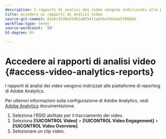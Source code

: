 ```yaml
---
description: I rapporti di analisi dei video vengono indirizzati alle piattaforme di reporting di Adobe Analytics.
title: Accedere ai rapporti di analisi video
source-git-commit: 02ebc3548a254b2a6554f1ab34afbb3ea5f09bb8
workflow-type: tm+mt
source-wordcount: '59'
ht-degree: 0%

---
```


# Accedere ai rapporti di analisi video {#access-video-analytics-reports}

I rapporti di analisi dei video vengono indirizzati alle piattaforme di reporting di Adobe Analytics.

Per ulteriori informazioni sulla configurazione di Adobe Analytics, vedi [Adobe Analytics](https://microsite.omniture.com/t2/help/en_US/reference/) documentazione.
1. Seleziona l’RSID abilitato per il tracciamento dei video.
1. Seleziona **[!UICONTROL Video]** > **[!UICONTROL Video Engagement]** > **[!UICONTROL Video Overview]**.
1. Selezionare un clip video.
